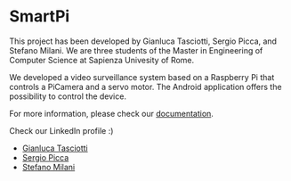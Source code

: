 # SmartPi

This project has been developed by Gianluca Tasciotti, Sergio Picca, and Stefano Milani. We are three students of the Master in Engineering of Computer Science at Sapienza Univesity of Rome.

We developed a video surveillance system based on a Raspberry Pi that controls a PiCamera and a servo motor. The Android application offers the possibility to control the device.

For more information, please check our [documentation](https://sergiopicca.github.io/smartPi-app/).

Check our LinkedIn profile :)

* [Gianluca Tasciotti](https://www.linkedin.com/in/gianluca-tasciotti/)
* [Sergio Picca](https://www.linkedin.com/in/sergio-picca-801b0b173/)
* [Stefano Milani](https://www.linkedin.com/in/stefano-milani-561044181/)
